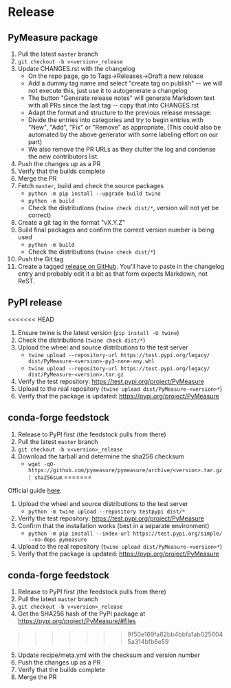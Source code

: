 # Release

## PyMeasure package

1. Pull the latest `master` branch
2. `git checkout -b v<version>_release`
3. Update CHANGES.rst with the changelog
    * On the repo page, go to Tags->Releases->Draft a new release
    * Add a dummy tag name and select "create tag on publish" -- we will not execute this, just use it to autogenerate a changelog
    * The button "Generate release notes" will generate Markdown text with all PRs since the last tag -- copy that into CHANGES.rst
    * Adapt the format and structure to the previous release message:
    * Divide the entries into categories and try to begin entries with "New", "Add", "Fix" or "Remove" as appropriate. (This could also be automated by the above generator with some labeling effort on our part)
    * We also remove the PR URLs as they clutter the log and condense the new contributors list.
4. Push the changes up as a PR
5. Verify that the builds complete
6. Merge the PR
7. Fetch `master`, build and check the source packages
    - `python -m pip install --upgrade build twine`
    - `python -m build`
    - Check the distributions (`twine check dist/*`, version will not yet be correct)
8. Create a git tag in the format "vX.Y.Z"
9. Build final packages and confirm the correct version number is being used
    - `python -m build`
    - Check the distributions (`twine check dist/*`)
10. Push the Git tag
11. Create a tagged [release on GitHub](https://github.com/pymeasure/pymeasure/releases). You'll have to paste in the changelog entry and probably edit it a bit as that form expects Markdown, not ReST.

## PyPI release
<<<<<<< HEAD

1. Ensure twine is the latest version (`pip install -U twine`)
2. Check the distributions (`twine check dist/*`)
3. Upload the wheel and source distributions to the test server
    - `twine upload --repository-url https://test.pypi.org/legacy/ dist/PyMeasure-<version>-py3-none-any.whl`
    - `twine upload --repository-url https://test.pypi.org/legacy/ dist/PyMeasure-<version>.tar.gz`
4. Verify the test repository: https://test.pypi.org/project/PyMeasure
5. Upload to the real repository (`twine upload dist/PyMeasure-<version>*`)
6. Verify that the package is updated: https://pypi.org/project/PyMeasure

## conda-forge feedstock

1. Release to PyPI first (the feedstock pulls from there)
2. Pull the latest `master` branch
3. `git checkout -b v<version>_release`
4. Download the tarball and determine the sha256 checksum
    - `wget -qO- https://github.com/pymeasure/pymeasure/archive/<version>.tar.gz | sha256sum`
=======

Official guide [here](https://packaging.python.org/en/latest/tutorials/packaging-projects/).

1. Upload the wheel and source distributions to the test server
    - `python -m twine upload --repository testpypi dist/*`
2. Verify the test repository: https://test.pypi.org/project/PyMeasure
3. Confirm that the installation works (best in a separate environment)
    - `python -m pip install --index-url https://test.pypi.org/simple/ --no-deps pymeasure`
4. Upload to the real repository (`twine upload dist/PyMeasure-<version>*`)
5. Verify that the package is updated: https://pypi.org/project/PyMeasure

## conda-forge feedstock

1. Release to PyPI first (the feedstock pulls from there)
2. Pull the latest `master` branch
3. `git checkout -b v<version>_release`
4. Get the SHA256 hash of the PyPI package at https://pypi.org/project/PyMeasure/#files
>>>>>>> 9f50e169fa62bb4bbfa1ab0256045a314bfb6e59
5. Update recipe/meta.yml with the checksum and version number
6. Push the changes up as a PR
7. Verify that the builds complete
8. Merge the PR
